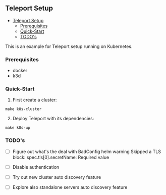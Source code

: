 ## Teleport Setup

- [Teleport Setup](#teleport-setup)
  - [Prerequisites](#prerequisites)
  - [Quick-Start](#quick-start)
  - [TODO's](#todos)

This is an example for Teleport setup running on Kubernetes.

### Prerequisites

- docker
- k3d

### Quick-Start

1. First create a cluster:
```
make k8s-cluster
```

2. Deploy Teleport with its dependencies:
```
make k8s-up
```

### TODO's

- [ ] Figure out what's the deal with BadConfig helm warning Skipped a TLS block: spec.tls[0].secretName: Required value
- [ ] Disable authentication
- [ ] Try out new cluster auto discovery feature
- [ ] Explore also standalone servers auto discovery feature
  